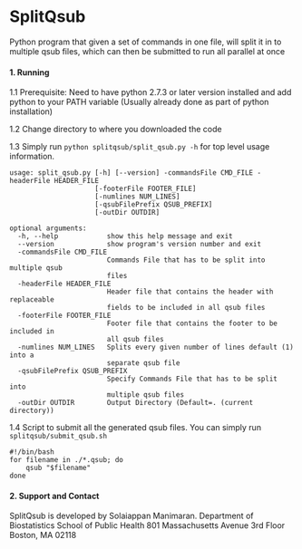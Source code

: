 # SplitQsub
Python program that given a set of commands in one file, will split it in to multiple qsub files, which can then be submitted to run all parallel at once

#### 1. Running

1.1 Prerequisite: Need to have python 2.7.3 or later version installed and add python to your PATH variable (Usually already done as part of python installation)
    
1.2 Change directory to where you downloaded the code 

1.3 Simply run `python splitqsub/split_qsub.py -h` for top level usage information.

```{r}
usage: split_qsub.py [-h] [--version] -commandsFile CMD_FILE -headerFile HEADER_FILE 
                     [-footerFile FOOTER_FILE]
                     [-numlines NUM_LINES] 
                     [-qsubFilePrefix QSUB_PREFIX]
                     [-outDir OUTDIR]

optional arguments:
  -h, --help            show this help message and exit
  --version             show program's version number and exit
  -commandsFile CMD_FILE
                        Commands File that has to be split into multiple qsub
                        files
  -headerFile HEADER_FILE
                        Header file that contains the header with replaceable
                        fields to be included in all qsub files
  -footerFile FOOTER_FILE
                        Footer file that contains the footer to be included in
                        all qsub files
  -numlines NUM_LINES   Splits every given number of lines default (1) into a
                        separate qsub file
  -qsubFilePrefix QSUB_PREFIX
                        Specify Commands File that has to be split into
                        multiple qsub files
  -outDir OUTDIR        Output Directory (Default=. (current directory))

```
1.4 Script to submit all the generated qsub files. You can simply run `splitqsub/submit_qsub.sh`

```{r}
#!/bin/bash
for filename in ./*.qsub; do
    qsub "$filename"
done
```

####  2. Support and Contact

SplitQsub is developed by Solaiappan Manimaran.
Department of Biostatistics
School of Public Health
801 Massachusetts Avenue 3rd Floor
Boston, MA 02118


